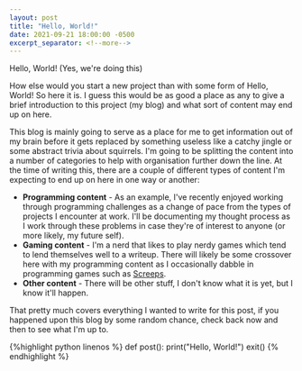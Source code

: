 ```yaml
---
layout: post
title: "Hello, World!"
date: 2021-09-21 18:00:00 -0500
excerpt_separator: <!--more-->
--- 
```


Hello, World! (Yes, we're doing this)

<!--more-->

How else would you start a new project than with some form of Hello, World! So here it is. I guess this would be as 
good a place as any to give a brief introduction to this project (my blog) and what sort of content may end up on here.

This blog is mainly going to serve as a place for me to get information out of my brain before it gets replaced by 
something useless like a catchy jingle or some abstract trivia about squirrels. I'm going to be splitting the content 
into a number of categories to help with organisation further down the line. At the time of writing this, there are a 
couple of different types of content I'm expecting to end up on here in one way or another:

- **Programming content** - As an example, I've recently enjoyed working through programming challenges as a change of pace 
from the types of projects I encounter at work. I'll be documenting my thought process as I work through these problems 
in case they're of interest to anyone (or more likely, my future self). 
- **Gaming content** - I'm a nerd that likes to play nerdy games which tend to lend themselves well to a writeup. 
There will likely be some crossover here with my programming content as I occasionally dabble in programming games such
as [Screeps](https://screeps.com/).
- **Other content** - There will be other stuff, I don't know what it is yet, but I know it'll happen.

That pretty much covers everything I wanted to write for this post, if you happened upon this blog by some random chance, 
check back now and then to see what I'm up to.

{%highlight python linenos %}
    def post():
        print("Hello, World!")
        exit()
{% endhighlight %}
